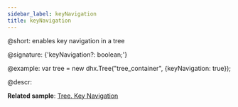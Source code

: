 ```yaml
---
sidebar_label: keyNavigation
title: keyNavigation
---          
```


@short: enables key navigation in a tree

@signature: {'keyNavigation?: boolean;'}

@example:
var tree = new dhx.Tree("tree_container", {keyNavigation: true});

@descr:

**Related sample**: [Tree. Key Navigation](https://snippet.dhtmlx.com/icql8fwq)

[comment]: # (@related: tree/initialization_of_dhtmlxtree.md#initialize-tree tree/configuration.md#key-navigation)
